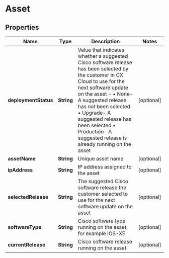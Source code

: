 

# Asset


## Properties

| Name | Type | Description | Notes |
|------------ | ------------- | ------------- | -------------|
|**deploymentStatus** | **String** | Value that indicates whether a suggested Cisco software release has been selected by the customer in CX Cloud to use for the next software update on the asset - • None- A suggested release has not been selected • Upgrade- A suggested release has been selected • Production- A suggested release is already running on the asset |  [optional] |
|**assetName** | **String** | Unique asset name |  [optional] |
|**ipAddress** | **String** | IP address assigned to the asset |  [optional] |
|**selectedRelease** | **String** | The suggested Cisco software release the customer selected to use for the next software update on the asset |  [optional] |
|**softwareType** | **String** | Cisco software type running on the asset, for example IOS-XE |  [optional] |
|**currentRelease** | **String** | Cisco software release running on the asset |  [optional] |



